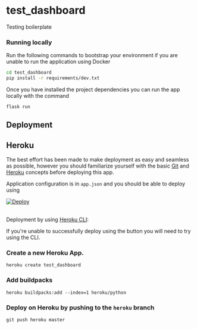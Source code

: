 # test_dashboard

Testing boilerplate

### Running locally

Run the following commands to bootstrap your environment if you are unable to run the application using Docker

```bash
cd test_dashboard
pip install -r requirements/dev.txt
```

Once you have installed the project dependencies you can run the app locally with the command

``flask run``

## Deployment


## Heroku

The best effort has been made to make deployment as easy and seamless as possible, however you should 
 familiarize yourself with the basic [Git](https://git-scm.com/) and [Heroku](https://heroku.com/) concepts before
  deploying this app. 

Application configuration is in `app.json` and you should be able to deploy using

<a href="https://heroku.com/deploy" style="display: block"><img src="https://www.herokucdn.com/deploy/button.svg" title="Deploy" alt="Deploy"></a>
    <br>

Deployment by using [Heroku CLI](https://devcenter.heroku.com/articles/heroku-cli):

If you're unable to successfully deploy using the button you will need to try using the CLI.

### Create a new Heroku App.

    heroku create test_dashboard

### Add buildpacks

    heroku buildpacks:add --index=1 heroku/python

### Deploy on Heroku by pushing to the `heroku` branch

    git push heroku master
